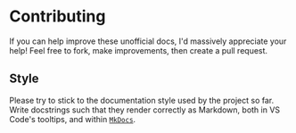 
# Contributing

If you can help improve these unofficial docs, I'd massively appreciate your
help! Feel free to fork, make improvements, then create a pull request.

## Style

Please try to stick to the documentation style used by the project so far.
Write docstrings such that they render correctly as Markdown, both in VS Code's
tooltips, and within [`MkDocs`](https://www.mkdocs.org/).
